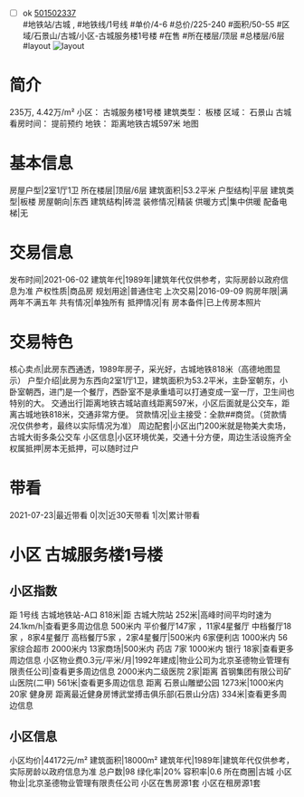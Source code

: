 - [ ] ok [501502337](https://bj.5i5j.com/ershoufang/501502337.html)  
 #地铁站/古城 ,  #地铁线/1号线
#单价/4-6 #总价/225-240 #面积/50-55   #区域/石景山/古城/小区-古城服务楼1号楼 #在售 #所在楼层/顶层 #总楼层/6层 #layout 
![layout](http://image2a.5i5j.com/bdir/layout/4faf0bbc62514eed8d9381a3516f8fa3.jpg_P5.jpg) 
# 简介 
 235万,  4.42万/m² 
小区： 古城服务楼1号楼
建筑类型： 板楼
区域： 石景山 古城
看房时间： 提前预约
地铁： 距离地铁古城597米 地图
# 基本信息 
 房屋户型|2室1厅1卫
所在楼层|顶层/6层
建筑面积|53.2平米
户型结构|平层
建筑类型|板楼
房屋朝向|东西
建筑结构|砖混
装修情况|精装
供暖方式|集中供暖
配备电梯|无
# 交易信息 
 发布时间|2021-06-02
建筑年代|1989年|建筑年代仅供参考，实际房龄以政府信息为准
产权性质|商品房
规划用途|普通住宅
上次交易|2016-09-09
购房年限|满两年不满五年
共有情况|单独所有
抵押情况|有
房本备件|已上传房本照片
# 交易特色 
 核心卖点|此房东西通透，1989年房子，采光好，古城地铁818米（高德地图显示）
户型介绍|此房为东西向2室1厅1卫，建筑面积为53.2平米，主卧室朝东，小卧室朝西，进门是一个餐厅，西卧室不是承重墙可以打通变成一室一厅，卫生间也特别的大。
交通出行|距离地铁古城站直线距离597米，小区后面就是公交车，距离古城地铁818米，交通非常方便。
贷款情况|业主接受：全款##商贷。（贷款情况仅供参考，最终以实际情况为准）
周边配套|小区出门200米就是物美大卖场，古城大街多条公交车
小区信息|小区环境优美，交通十分方便，周边生活设施齐全
权属抵押|房本无抵押，可以随时过户
# 带看 
 2021-07-23|最近带看	 0|次|近30天带看	 1|次|累计带看
# 小区 古城服务楼1号楼
## 小区指数 
 距 1号线 古城地铁站-A口 818米|距 古城大院站 252米|高峰时间平均时速为24.1km/h|查看更多周边信息
500米内 平价餐厅147家 ，11家4星餐厅
中档餐厅18家 ，8家4星餐厅
高档餐厅5家 ，2家4星餐厅|500米内 6家便利店
1000米内 56家综合超市
2000米内 13家商场|500米内 药店 7家
1000米内 银行 18家|查看更多周边信息
小区物业费0.3元/平米/月|1992年建成|物业公司为北京圣德物业管理有限责任公司|查看更多周边信息
2000米内二级医院 2家|距离 首钢集团有限公司矿山医院(二甲)  561米|查看更多周边信息
距离 石景山雕塑公园 1273米|1000米内 20家 健身房
距离最近健身房博武堂搏击俱乐部(石景山分店) 334米|查看更多周边信息
## 小区信息 
 小区均价|44172元/m²
建筑面积|18000m²
建筑年代|1989年|建筑年代仅供参考，实际房龄以政府信息为准
总户数|98
绿化率|20%
容积率|0.6
所在商圈|古城
小区物业|北京圣德物业管理有限责任公司
小区在售房源1套
小区在租房源1套
